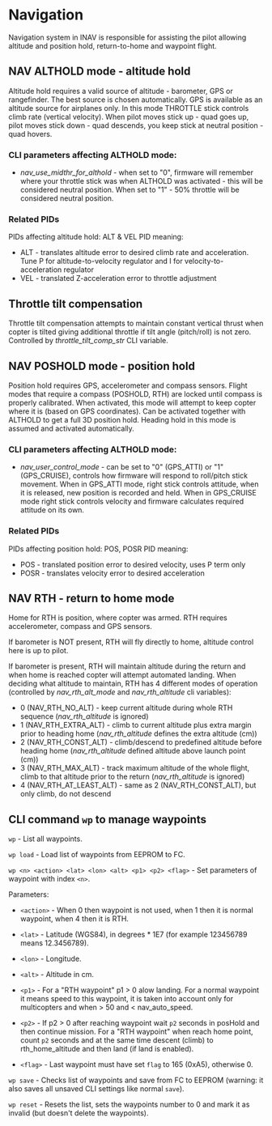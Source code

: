 # Navigation

Navigation system in INAV is responsible for assisting the pilot allowing altitude and position hold, return-to-home and waypoint flight.

## NAV ALTHOLD mode - altitude hold

Altitude hold requires a valid source of altitude - barometer, GPS or rangefinder. The best source is chosen automatically. GPS is available as an altitude source for airplanes only.
In this mode THROTTLE stick controls climb rate (vertical velocity). When pilot moves stick up - quad goes up, pilot moves stick down - quad descends, you keep stick at neutral position - quad hovers.

### CLI parameters affecting ALTHOLD mode:
* *nav_use_midthr_for_althold* - when set to "0", firmware will remember where your throttle stick was when ALTHOLD was activated - this will be considered neutral position. When set to "1" - 50% throttle will be considered neutral position.

### Related PIDs
PIDs affecting altitude hold: ALT & VEL
PID meaning:
* ALT - translates altitude error to desired climb rate and acceleration. Tune P for altitude-to-velocity regulator and I for velocity-to-acceleration regulator
* VEL - translated Z-acceleration error to throttle adjustment

## Throttle tilt compensation

Throttle tilt compensation attempts to maintain constant vertical thrust when copter is tilted giving additional throttle if tilt angle (pitch/roll) is not zero. Controlled by *throttle_tilt_comp_str* CLI variable.

## NAV POSHOLD mode - position hold

Position hold requires GPS, accelerometer and compass sensors. Flight modes that require a compass (POSHOLD, RTH) are locked until compass is properly calibrated.
When activated, this mode will attempt to keep copter where it is (based on GPS coordinates). Can be activated together with ALTHOLD to get a full 3D position hold. Heading hold in this mode is assumed and activated automatically.

### CLI parameters affecting ALTHOLD mode:
* *nav_user_control_mode* - can be set to "0" (GPS_ATTI) or "1" (GPS_CRUISE), controls how firmware will respond to roll/pitch stick movement. When in GPS_ATTI mode, right stick controls attitude, when it is released, new position is recorded and held. When in GPS_CRUISE mode right stick controls velocity and firmware calculates required attitude on its own.

### Related PIDs
PIDs affecting position hold: POS, POSR
PID meaning:
* POS - translated position error to desired velocity, uses P term only
* POSR - translates velocity error to desired acceleration

## NAV RTH - return to home mode

Home for RTH is position, where copter was armed. RTH requires accelerometer, compass and GPS sensors.

If barometer is NOT present, RTH will fly directly to home, altitude control here is up to pilot.

If barometer is present, RTH will maintain altitude during the return and when home is reached copter will attempt automated landing.
When deciding what altitude to maintain, RTH has 4 different modes of operation (controlled by *nav_rth_alt_mode* and *nav_rth_altitude* cli variables):
* 0 (NAV_RTH_NO_ALT) - keep current altitude during whole RTH sequence (*nav_rth_altitude* is ignored)
* 1 (NAV_RTH_EXTRA_ALT) - climb to current altitude plus extra margin prior to heading home (*nav_rth_altitude* defines the extra altitude (cm))
* 2 (NAV_RTH_CONST_ALT) - climb/descend to predefined altitude before heading home (*nav_rth_altitude* defined altitude above launch point (cm))
* 3 (NAV_RTH_MAX_ALT) - track maximum altitude of the whole flight, climb to that altitude prior to the return (*nav_rth_altitude* is ignored)
* 4 (NAV_RTH_AT_LEAST_ALT) - same as 2 (NAV_RTH_CONST_ALT), but only climb, do not descend

## CLI command `wp` to manage waypoints

`wp` - List all waypoints.

`wp load` - Load list of waypoints from EEPROM to FC.

`wp <n> <action> <lat> <lon> <alt> <p1> <p2> <flag>` - Set parameters of waypoint with index `<n>`.

Parameters:

  * `<action>` - When 0 then waypoint is not used, when 1 then it is normal waypoint, when 4 then it is RTH.
  
  * `<lat>` - Latitude (WGS84), in degrees * 1E7 (for example 123456789 means 12.3456789).
  
  * `<lon>` - Longitude.
  
  * `<alt>` - Altitude in cm.
  
  * `<p1>` - For a "RTH waypoint" p1 > 0 alow landing. For a normal waypoint it means speed to this waypoint, it is taken into account only for multicopters and when > 50 and < nav_auto_speed.

  * `<p2>` - If p2 > 0 after reaching waypoint wait `p2` seconds in posHold and then continue mission. For a "RTH waypoint" when reach home point, count `p2` seconds and at the same time descent (climb) to rth_home_altitude and then land (if land is enabled).

  * `<flag>` - Last waypoint must have set `flag` to 165 (0xA5), otherwise 0.

`wp save` - Checks list of waypoints and save from FC to EEPROM (warning: it also saves all unsaved CLI settings like normal `save`).

`wp reset` - Resets the list, sets the waypoints number to 0 and mark it as invalid (but doesn't delete the waypoints).
